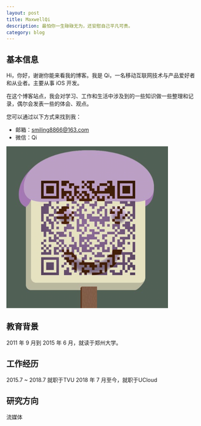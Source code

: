```yaml
---
layout: post
title: MaxwellQi
description: 最怕你一生碌碌无为，还安慰自己平凡可贵。
category: blog
---
```


## 基本信息

Hi，你好，谢谢你能来看我的博客。我是 Qi，一名移动互联网技术与产品爱好者和从业者。主要从事 iOS 开发。

在这个博客站点，我会对学习、工作和生活中涉及到的一些知识做一些整理和记录，偶尔会发表一些的体会、观点。

您可以通过以下方式来找到我：

- 邮箱：smiling8866@163.com
- 微信：Qi

![image](../../images/qrcode-maxwellqi.png)


## 教育背景

2011 年 9 月到 2015 年 6 月，就读于郑州大学。


## 工作经历

2015.7 ~ 2018.7  就职于TVU
2018 年 7 月至今，就职于UCloud

## 研究方向

流媒体

